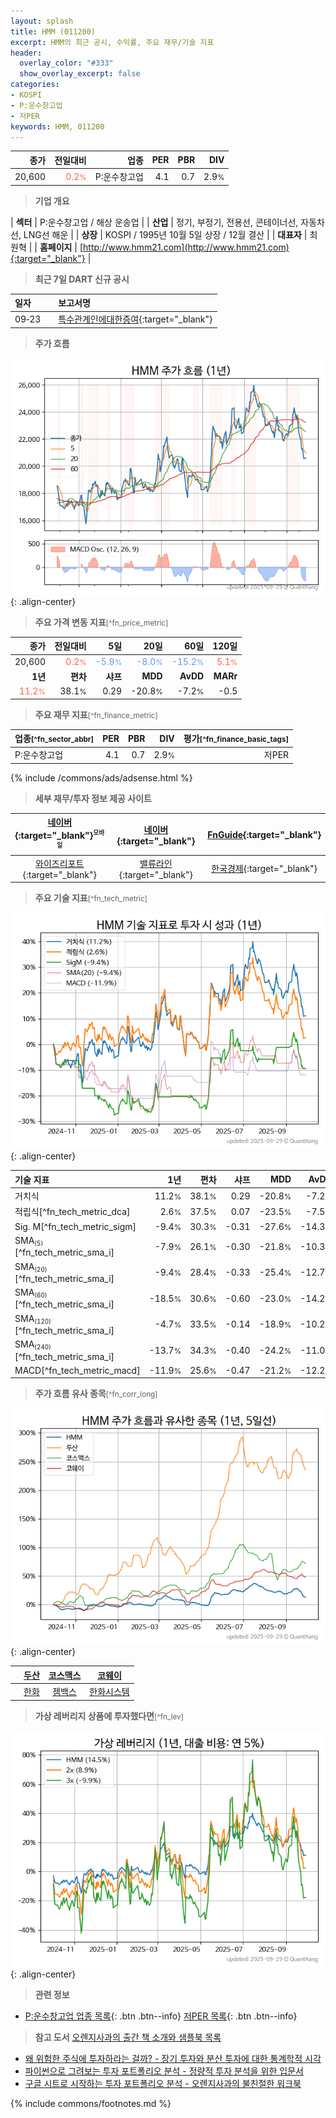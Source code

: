 ```yaml
---
layout: splash
title: HMM (011200)
excerpt: HMM의 최근 공시, 수익률, 주요 재무/기술 지표
header:
  overlay_color: "#333"
  show_overlay_excerpt: false
categories:
- KOSPI
- P:운수창고업
- 저PER
keywords: HMM, 011200
---
```


| **종가** | **전일대비** | **업종** | **PER** | **PBR** | **DIV** |
| -------: | -----------: | -------: | ------: | ------: | ------: |
| 20,600 | <span style="color: tomato">0.2<small>%</small></span> | P:운수창고업 | 4.1 | 0.7 | 2.9<small>%</small> |

<!-- more -->


> **기업 개요**<a id="company"></a>

| <span style="white-space:nowrap;">**섹터**</span> | P:운수창고업 / 해상 운송업 |
| <span style="white-space:nowrap;">**산업**</span> | 정기, 부정기, 전용선, 콘테이너선, 자동차선, LNG선 해운 |
| <span style="white-space:nowrap;">**상장**</span> | KOSPI / 1995년 10월 5일 상장 / 12월 결산 |
| <span style="white-space:nowrap;">**대표자**</span> | 최원혁 |
| <span style="white-space:nowrap;">**홈페이지**</span> | [http://www.hmm21.com](http://www.hmm21.com){:target="_blank"} |


> **최근 7일 DART 신규 공시**<a id="dart"></a>

| **일자** |      | **보고서명** |
| :------- | :--- | :----------- |
| 09&#x2011;23 | | [특수관계인에대한증여](https://dart.fss.or.kr/dsaf001/main.do?rcpNo=20250923000040){:target="_blank"} |


> **주가 흐름**<a id="price"></a>

![011200](/stock/images/011200.png){: .align-center}


> **주요 가격 변동 지표**<small>[^fn_price_metric]</small>

| **종가** | **전일대비** | **5일** | **20일** | **60일** | **120일** |
| -------: | -----------: | ------: | -------: | -------: | --------: |
| 20,600 | <span style="color: tomato">0.2<small>%</small></span> | <span style="color: cornflowerblue">-5.9<small>%</small></span> | <span style="color: cornflowerblue">-8.0<small>%</small></span> | <span style="color: cornflowerblue">-15.2<small>%</small></span> | <span style="color: tomato">5.1<small>%</small></span> |
| **1년** | **편차** | **샤프** | **MDD** | **AvDD** | **MARr** |
| <span style="color: tomato">11.2<small>%</small></span> | 38.1<small>%</small> | 0.29 | -20.8<small>%</small> | -7.2<small>%</small> | -0.5 |


> **주요 재무 지표**<small>[^fn_finance_metric]</small>

| **업종**<small>[^fn_sector_abbr]</small> | **PER** | **PBR** | **DIV** | **평가**<small>[^fn_finance_basic_tags]</small> |
| :--------------------------------------- | ------: | ------: | ------: | ----------------------------------------------: |
| P:운수창고업 | 4.1 | 0.7 | 2.9<small>%</small> | 저PER |



{% include /commons/ads/adsense.html %}

> **세부 재무/투자 정보 제공 사이트**

| [네이버](https://m.stock.naver.com/domestic/stock/011200/finance/summary){:target="_blank"}<sup><small>모바일</small></sup> | [네이버](https://finance.naver.com/item/coinfo.naver?code=011200){:target="_blank"} | [FnGuide](https://comp.fnguide.com/SVO2/ASP/SVD_Invest.asp?gicode=A011200&MenuYn=Y){:target="_blank"} |
| :---: | :---: | :---: |
| [와이즈리포트](https://comp.wisereport.co.kr/company/c1040001.aspx?cmp_cd=011200){:target="_blank"} | [밸류라인](https://www.valueline.co.kr/finance/summary/011200){:target="_blank"} | [한국경제](https://markets.hankyung.com/stock/011200/financial-summary){:target="_blank"} |


> **주요 기술 지표**<small>[^fn_tech_metric]</small>


![011200](/stock/images/011200_tech.png){: .align-center}

| **기술 지표** | **1년** | **편차** | **샤프** | **MDD** | **AvDD** |
| :------------ | ------: | -----------: | -------: | ------: | -------: |
| 거치식 | 11.2<small>%</small> | 38.1<small>%</small> | 0.29 | -20.8<small>%</small> | -7.2<small>%</small> |
| 적립식[^fn_tech_metric_dca] | 2.6<small>%</small> | 37.5<small>%</small> | 0.07 | -23.5<small>%</small> | -7.5<small>%</small> |
| Sig. M[^fn_tech_metric_sigm] | -9.4<small>%</small> | 30.3<small>%</small> | -0.31 | -27.6<small>%</small> | -14.3<small>%</small> |
| SMA<small><sub>(5)</sub></small>[^fn_tech_metric_sma_i] | -7.9<small>%</small> | 26.1<small>%</small> | -0.30 | -21.8<small>%</small> | -10.3<small>%</small> |
| SMA<small><sub>(20)</sub></small>[^fn_tech_metric_sma_i] | -9.4<small>%</small> | 28.4<small>%</small> | -0.33 | -25.4<small>%</small> | -12.7<small>%</small> |
| SMA<small><sub>(60)</sub></small>[^fn_tech_metric_sma_i] | -18.5<small>%</small> | 30.6<small>%</small> | -0.60 | -23.0<small>%</small> | -14.2<small>%</small> |
| SMA<small><sub>(120)</sub></small>[^fn_tech_metric_sma_i] | -4.7<small>%</small> | 33.5<small>%</small> | -0.14 | -18.9<small>%</small> | -10.2<small>%</small> |
| SMA<small><sub>(240)</sub></small>[^fn_tech_metric_sma_i] | -13.7<small>%</small> | 34.3<small>%</small> | -0.40 | -24.2<small>%</small> | -11.0<small>%</small> |
| MACD[^fn_tech_metric_macd] | -11.9<small>%</small> | 25.6<small>%</small> | -0.47 | -21.2<small>%</small> | -12.2<small>%</small> |


> **주가 흐름 유사 종목**<a id="corr"></a><small>[^fn_corr_long]</small>

![011200](/stock/images/011200_corr.png){: .align-center}

|       | [두산](/000150/) | [코스맥스](/192820/) | [코웨이](/021240/) |
| :---: | :------------------------------------: | :------------------------------------: | :------------------------------------: |
|       | [한화](/000880/) | [젬백스](/082270/) | [한화시스템](/272210/) |


> **가상 레버리지 상품에 투자했다면**<a id="2x"></a><small>[^fn_lev]</small>

![011200](/stock/images/011200_2x.png){: .align-center}


> **관련 정보**

- [P:운수창고업 업종 목록](/stats/sector/kospi_업종_운수창고업_종목/){: .btn .btn--info} [저PER 목록](/fn/fn_low_per/){: .btn .btn--info}

> **참고 도서** [오렌지사과의 출간 책 소개와 샘플북 목록](https://kongdori.tistory.com/691)

- [왜 위험한 주식에 투자하라는 걸까? - 장기 투자와 분산 투자에 대한 통계학적 시각](https://kongdori.tistory.com/421)
- [파이썬으로 그려보는 투자 포트폴리오 분석  - 정량적 투자 분석을 위한 입문서](https://kongdori.tistory.com/643)
- [구글 시트로 시작하는 투자 포트폴리오 분석 - 오렌지사과의 불친절한 워크북](https://kongdori.tistory.com/449)


{% include commons/footnotes.md %}